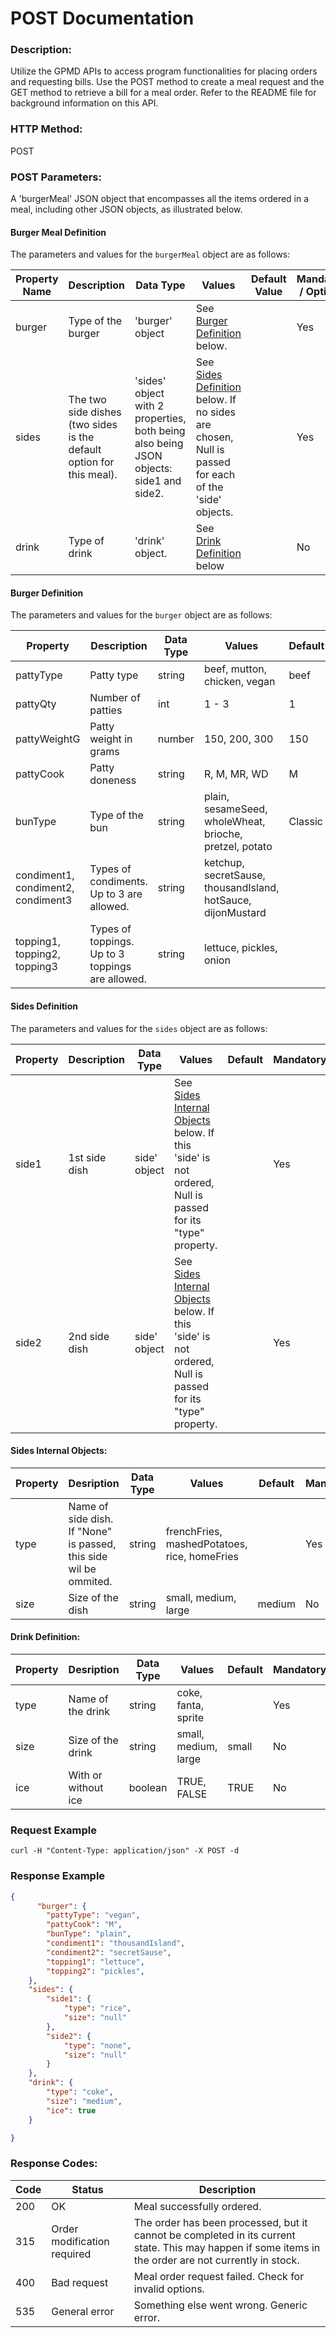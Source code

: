 # POST Documentation

### Description:
Utilize the GPMD APIs to access program functionalities for placing orders and requesting bills. Use the POST method to create a meal request and the GET method to retrieve a bill for a meal order. Refer to the README file for background information on this API.

### HTTP Method:
POST

### POST Parameters:
A 'burgerMeal' JSON object that encompasses all the items ordered in a meal, including other JSON objects, as illustrated below.

#### Burger Meal Definition

The parameters and values for the `burgerMeal` object are as follows:

| Property Name | Description | Data Type | Values | Default Value | Mandatory / Optional |
|---|---|---|---|---|---|
| burger | Type of the burger | 'burger' object | See [Burger Definition](#burger-definition) below. |   | Yes |
| sides | The two side dishes (two sides is the default option for this meal). | 'sides' object with 2 properties, both being also being JSON objects: side1 and side2. | See [Sides Definition](#sides-definition) below. If no sides are chosen, Null is passed for each of the 'side' objects. |  | Yes |
| drink | Type of drink | 'drink' object. | See [Drink Definition](#drink-definition) below |   | No |

#### Burger Definition

The parameters and values for the `burger` object are as follows:


| Property | Description | Data Type | Values | Default | Mandatory |
|---|---|---|---|---|---|
| pattyType | Patty type | string | beef, mutton, chicken, vegan | beef | No |
| pattyQty | Number of patties | int | 1 - 3 | 1 | No |
| pattyWeightG | Patty weight in grams | number | 150, 200, 300 | 150 | No |
| pattyCook | Patty doneness | string | R, M, MR, WD | M | No |
| bunType | Type of the bun | string | plain, sesameSeed, wholeWheat, brioche, pretzel, potato | Classic | No |
| condiment1, condiment2, condiment3 | Types of condiments. Up to 3 are allowed. | string | ketchup, secretSause, thousandIsland, hotSauce, dijonMustard |  | No |
| topping1, topping2, topping3 | Types of toppings. Up to 3 toppings are allowed. | string | lettuce, pickles, onion |  | NO |

#### Sides Definition

The parameters and values for the `sides` object are as follows:

| Property | Description | Data Type | Values | Default | Mandatory |
|---|---|---|---|---|---|
| side1 | 1st side dish | side' object | See [Sides Internal Objects](#sides-internal-objects) below. If this 'side' is not ordered, Null is passed for its "type" property. |  | Yes |
| side2 | 2nd side dish | side' object | See [Sides Internal Objects](#sides-internal-objects) below. If this 'side' is not ordered, Null is passed for its "type" property. |  | Yes |

#### Sides Internal Objects:

| Property | Desription | Data Type | Values | Default | Mandatory |
|---|---|---|---|---|---|
| type | Name of side dish. If "None" is passed, this side wil be ommited. | string | frenchFries, mashedPotatoes, rice, homeFries |  | Yes |
| size | Size of the dish | string | small, medium, large | medium | No |

#### Drink Definition:

| Property | Desription | Data Type | Values | Default | Mandatory |
|---|---|---|---|---|---|
| type | Name of the drink | string | coke, fanta, sprite |  | Yes |
| size | Size of the drink | string | small, medium, large | small | No |
| ice | With or without ice | boolean | TRUE, FALSE | TRUE | No |


### Request Example

`curl -H "Content-Type: application/json" -X POST -d`

### Response Example

``` JSON
{
	  "burger": {
		"pattyType": "vegan",		
		"pattyCook": "M",
		"bunType": "plain",
		"condiment1": "thousandIsland",
		"condiment2": "secretSause",
		"topping1": "lettuce",
		"topping2": "pickles",		
	},
	"sides": {
		"side1": {
			"type": "rice",
			"size": "null"
		},
		"side2": {
			"type": "none",
			"size": "null"
		}
	},
	"drink": {
		"type": "coke",
		"size": "medium",
		"ice": true
	}

}
```

### Response Codes:

| **Code** | **Status** | **Description** |
|---|---|---|
| 200 | OK | Meal successfully ordered. |
| 315 | Order modification required | The order has been processed, but it cannot be completed in its current state. This may happen if some items in the order are not currently in stock. |
| 400 | Bad request | Meal order request failed. Check for invalid options. |
| 535 | General error | Something else went wrong. Generic error. |
